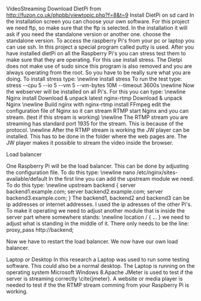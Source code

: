 VideoStreaming
Download DietPi from http://fuzon.co.uk/phpbb/viewtopic.php?f=8&t=9 Install DietPi on sd card In the installation screen you can choose your own software. For this project we need ftp, so make sure that the ftp is selected. In the installation it will ask if you need the standalone version or another one. choose the standalone version. To access the raspberry Pi's from your pc or laptop you can use ssh. In this project a special program called putty is used. After you have installed dietPi on all the Raspberry Pi's you can stress test them to make sure that they are operating. For this use install stress. The Dietpi does not make use of sudo since this program is also removed and you are always operating from the root. So you have to be really sure what you are doing. To install stress type: \newline install stress To run the test type: stress --cpu 5 --io 5 --vm 5 --vm-bytes 10M --timeout 3600s \newline Now the webserver will be installed on all Pi's. For this you can type: \newline Nginx install Download & unpack latest nginx-rtmp Download & unpack Nginx \newline Build nginx with nginx-rtmp install FFmpeg edit the configuration file of Nginx so it can stream RTMP start Nginx and you can stream. (test if this stream is working) \newline The RTMP stream you are streaming has standard port 1935 for the stream. This is because of the protocol. \newline After the RTMP stream is working the JW player can be installed. This has to be done in the folder where the web pages are. The JW player makes it possible to stream the video inside the browser.

Load balancer

One Raspberry Pi will be the load balancer. This can be done by adjusting the configuration file. To do this type: \newline nano /etc/nginx/sites-available/default In the first line you can add the upstream module we need. To do this type: \newline upstream backend { server backend1.example.com; server backend2.example.com; server backend3.example.com; } The backend1, backend2 and backend3 can be ip addresses or internet addresses. I used the ip adresses of the other Pi's. To make it operating we need to adjust another module that is inside the server part where somewhere stands: \newline location / { ... } we need to adjust what is standing in the middle of it. There only needs to be the line: proxy_pass http://backend;

Now we have to restart the load balancer. We now have our own load balancer.

Laptop or Desktop In this research a Laptop was used to run some testing software. This could also be a normal desktop. The Laptop is running on the operating system Microsoft Windows 8.Apache JMeter is used to test if the server is streaming correctly \cite{jmeter}. A website or media player is needed to test if the the RTMP stream comming from your Raspberry Pi is working.

